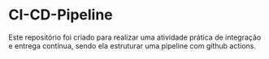 # CI-CD-Pipeline
Este repositório foi criado para realizar uma atividade prática de integração e entrega contínua, sendo ela estruturar uma pipeline com github actions.

